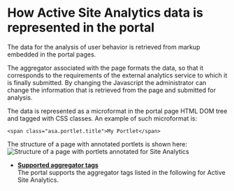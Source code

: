 # How Active Site Analytics data is represented in the portal

The data for the analysis of user behavior is retrieved from markup embedded in the portal pages.

The aggregator associated with the page formats the data, so that it corresponds to the requirements of the external analytics service to which it is finally submitted. By changing the Javascript the administrator can change the information that is retrieved from the page and submitted for analysis.

The data is represented as a microformat in the portal page HTML DOM tree and tagged with CSS classes. An example of such microformat is:

```
<span class="asa.portlet.title">My Portlet</span>
```

The structure of a page with annotated portlets is shown here: ![Structure of a page with portlets annotated for Site Analytics](../images/asa_page_elements.jpg)

-   **[Supported aggregator tags](../admin-system/sa_asa_aggr_tags.md)**  
The portal supports the aggregator tags listed in the following for Active Site Analytics.


